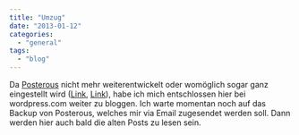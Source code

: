 ```yaml
---
title: "Umzug"
date: "2013-01-12"
categories: 
  - "general"
tags: 
  - "blog"
---
```


Da [Posterous](http://posterous.com) nicht mehr weiterentwickelt oder womöglich sogar ganz eingestellt wird ([Link](http://netzwertig.com/2012/09/27/nach-uebernahme-durch-twitter-posterous-steckt-in-den-letzten-lebenszuegen/), [Link](http://thenextweb.com/insider/2012/12/28/twitter-own-posterous-finally-lets-users-to-back-up-their-data-will-it-now-close-down-in-2013/)), habe ich mich entschlossen hier bei wordpress.com weiter zu bloggen. Ich warte momentan noch auf das Backup von Posterous, welches mir via Email zugesendet werden soll. Dann werden hier auch bald die alten Posts zu lesen sein.

